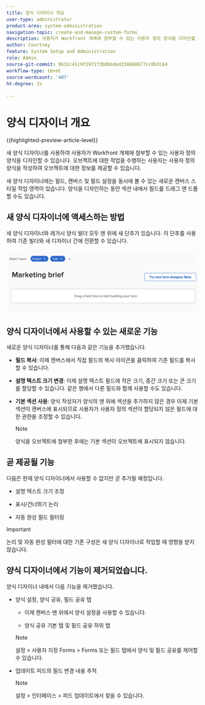 ```yaml
---
title: 양식 디자이너 개요
user-type: administrator
product-area: system-administration
navigation-topic: create-and-manage-custom-forms
description: 사용자가 Workfront 개체에 첨부할 수 있는 사용자 정의 양식을 디자인할 수 있습니다. 오브젝트에 대한 작업을 수행하는 사용자는 사용자 정의 양식을 작성하여 오브젝트에 대한 정보를 제공할 수 있습니다.
author: Courtney
feature: System Setup and Administration
role: Admin
source-git-commit: 9b32c41c9f2971f3b0bbded230680677cc0b3c64
workflow-type: tm+mt
source-wordcount: '407'
ht-degree: 1%

---
```


# 양식 디자이너 개요

{{highlighted-preview-article-level}}

새 양식 디자이너를 사용하여 사용자가 Workfront 개체에 첨부할 수 있는 사용자 정의 양식을 디자인할 수 있습니다. 오브젝트에 대한 작업을 수행하는 사용자는 사용자 정의 양식을 작성하여 오브젝트에 대한 정보를 제공할 수 있습니다.

새 양식 디자이너에는 필드, 캔버스 및 필드 설정을 동시에 볼 수 있는 새로운 캔버스 스타일 작업 영역이 있습니다. 양식을 디자인하는 동안 섹션 내에서 필드를 드래그 앤 드롭할 수도 있습니다.

<!-- add screenshot when field settings empty state is ready -->

## 새 양식 디자이너에 액세스하는 방법

새 양식 디자이너와 레거시 양식 빌더 모두 맨 위에 새 단추가 있습니다. 이 단추를 사용하여 기존 빌더와 새 디자이너 간에 전환할 수 있습니다.

![](assets/switch-views.png)

## 양식 디자이너에서 사용할 수 있는 새로운 기능

새로운 양식 디자이너를 통해 다음과 같은 기능을 추가했습니다.

* **필드 복사**: 이제 캔버스에서 직접 필드의 복사 아이콘을 클릭하여 기존 필드를 복사할 수 있습니다.

* **설명 텍스트 크기 변경**: 이제 설명 텍스트 필드에 작은 크기, 중간 크기 또는 큰 크기를 할당할 수 있습니다. 같은 행에서 다른 필드와 함께 사용할 수도 있습니다.

* **기본 섹션 사용**: 양식 작성자가 양식의 맨 위에 섹션을 추가하지 않은 경우 이제 기본 섹션이 캔버스에 표시되므로 사용자가 사용자 정의 섹션이 할당되지 않은 필드에 대한 권한을 조정할 수 있습니다.

   >[!NOTE]
   >
   >양식을 오브젝트에 첨부한 후에는 기본 섹션이 오브젝트에 표시되지 않습니다.

## 곧 제공될 기능

다음은 현재 양식 디자이너에서 사용할 수 없지만 곧 추가될 예정입니다.

* 설명 텍스트 크기 조정

* 표시/건너뛰기 논리

* 자동 완성 필드 필터링

>[!IMPORTANT]
>
>논리 및 자동 완성 필터에 대한 기존 구성은 새 양식 디자이너로 작업할 때 영향을 받지 않습니다.

## 양식 디자이너에서 기능이 제거되었습니다.

양식 디자이너 내에서 다음 기능을 제거했습니다.


* 양식 설정, 양식 공유, 필드 공유 탭

   * 이제 캔버스 맨 위에서 양식 설정을 사용할 수 있습니다.

   * 양식 공유 기본 탭 및 필드 공유 하위 탭
   >[!NOTE]
   >
   >설정 > 사용자 지정 Forms > Forms 또는 필드 탭에서 양식 및 필드 공유를 제어할 수 있습니다.

* 업데이트 피드의 필드 변경 내용 추적
   >[!NOTE]
   >
   >설정 > 인터페이스 > 피드 업데이트에서 찾을 수 있습니다.
